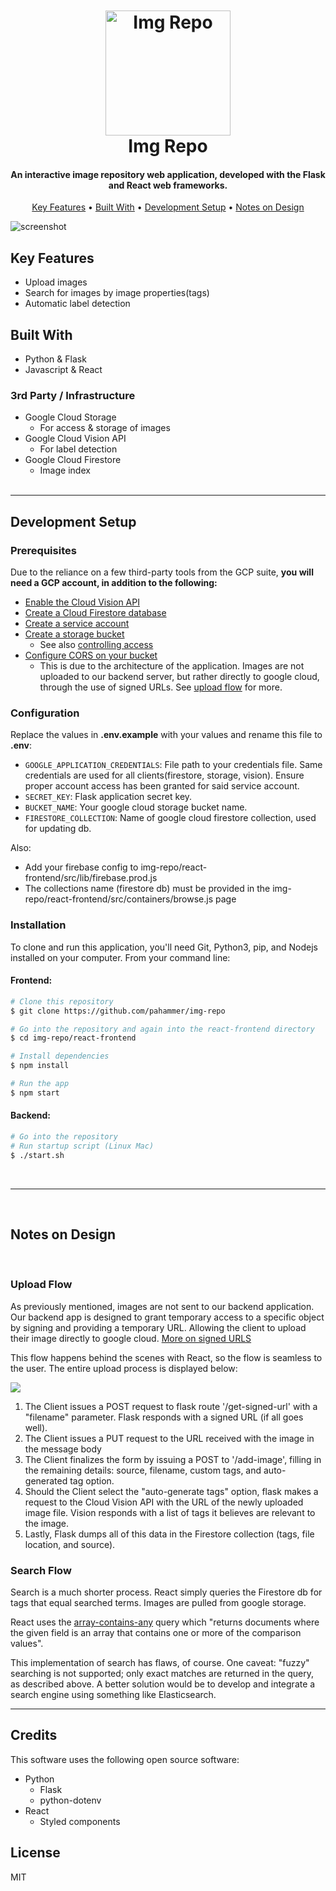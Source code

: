 <br />
<h1 align="center">
  <br>
  <img src="" alt="Img Repo" width="200">
  <br>
  Img Repo
  <br>

<h4 align="center">An interactive image repository web application, developed with the Flask and React web frameworks.</h4>

<p align="center">
  <a href="#key-features">Key Features</a> •
  <a href="#built-with">Built With</a> •
  <a href="#development-setup">Development Setup</a> •
  <a href="#notes-on-design">Notes on Design</a>
</p>

![screenshot]()

</h1>

<!-- FEATURES-->

## Key Features

- Upload images
- Search for images by image properties(tags)
- Automatic label detection

## Built With

- []() Python & Flask
- []() Javascript & React

### 3rd Party / Infrastructure

- Google Cloud Storage
  - For access & storage of images
- Google Cloud Vision API
  - For label detection
- Google Cloud Firestore
  - Image index
    <br>
    <br>

---

## Development Setup

### Prerequisites

Due to the reliance on a few third-party tools from the GCP suite, <b>you will need a GCP account, in addition to the following:</b>

- [Enable the Cloud Vision API](https://cloud.google.com/vision/docs/setup#api)
- [Create a Cloud Firestore database](https://cloud.google.com/firestore/docs/quickstart-servers#create_a_in_native_mode_database)
- [Create a service account](https://cloud.google.com/compute/docs/access/service-accounts#serviceaccount)
- [Create a storage bucket](https://cloud.google.com/storage/docs/creating-buckets)
  - See also [controlling access](https://cloud.google.com/storage/docs/access-control)
- [Configure CORS on your bucket](https://cloud.google.com/storage/docs/configuring-cors#code-samples)
  - This is due to the architecture of the application. Images are not uploaded to our backend server, but rather directly to google cloud, through the use of signed URLs. See [upload flow](#upload-flow) for more.

### Configuration

Replace the values in **.env.example** with your values and rename this file to **.env**:

- `GOOGLE_APPLICATION_CREDENTIALS`: File path to your credentials file. Same credentials are used for all clients(firestore, storage, vision). Ensure proper account access has been granted for said service account.
- `SECRET_KEY`: Flask application secret key.
- `BUCKET_NAME`: Your google cloud storage bucket name.
- `FIRESTORE_COLLECTION`: Name of google cloud firestore collection, used for updating db.

Also:

- Add your firebase config to img-repo/react-frontend/src/lib/firebase.prod.js
- The collections name (firestore db) must be provided in the img-repo/react-frontend/src/containers/browse.js page

### Installation

To clone and run this application, you'll need Git, Python3, pip, and Nodejs installed on your computer. From your command line:

#### Frontend:

```bash
# Clone this repository
$ git clone https://github.com/pahammer/img-repo

# Go into the repository and again into the react-frontend directory
$ cd img-repo/react-frontend

# Install dependencies
$ npm install

# Run the app
$ npm start
```

#### Backend:

```bash
# Go into the repository
# Run startup script (Linux Mac)
$ ./start.sh
```

<br>

---

<br>

## Notes on Design

<br>

### Upload Flow

As previously mentioned, images are not sent to our backend application. Our backend app is designed to grant temporary access to a specific object by signing and providing a temporary URL. Allowing the client to upload their image directly to google cloud. [More on signed URLS](https://cloud.google.com/storage/docs/access-control/signed-urls)

This flow happens behind the scenes with React, so the flow is seamless to the user. The entire upload process is displayed below:

<!-- INSERT DATA FLOW / ARCHITECTURE HERE -->

![](https://storage.googleapis.com/shopify-application-storage/diagram_new.png)

1. The Client issues a POST request to flask route '/get-signed-url' with a "filename" parameter. Flask responds with a signed URL (if all goes well).
2. The Client issues a PUT request to the URL received with the image in the message body
3. The Client finalizes the form by issuing a POST to '/add-image', filling in the remaining details: source, filename, custom tags, and auto-generated tag option.
4. Should the Client select the "auto-generate tags" option, flask makes a request to the Cloud Vision API with the URL of the newly uploaded image file. Vision responds with a list of tags it believes are relevant to the image.
5. Lastly, Flask dumps all of this data in the Firestore collection (tags, file location, and source).

### Search Flow

Search is a much shorter process. React simply queries the Firestore db for tags that equal searched terms. Images are pulled from google storage.

React uses the [array-contains-any](https://cloud.google.com/firestore/docs/query-data/queries#in_not-in_and_array-contains-any) query which "returns documents where the given field is an array that contains one or more of the comparison values".

This implementation of search has flaws, of course. One caveat: "fuzzy" searching is not supported; only exact matches are returned in the query, as described above. A better solution would be to develop and integrate a search engine using something like Elasticsearch.

---

## Credits

This software uses the following open source software:

- Python
  - Flask
  - python-dotenv
- React
  - Styled components

## License

MIT
